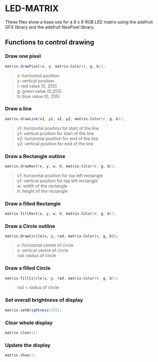 # LED-MATRIX
These files show a base use for a 8 x 8 RGB LED matrix using the adafruit GFX library and the adafruit NeoPixel library.


## Functions to control drawing

### Draw one pixel
```java
matrix.drawPixel(x, y, matrix.Color(r, g, b));
```
> x: horizontal position <br />
> y: vertical position <br />
> r: red value (0, 255) <br />
> g: green value (0,255) <br />
> b: blue value (0, 255) <br />



### Draw a line
```java
matrix.drawLine(x1, y1, x2, y2, matrix.Color(r, g, b));
```
> x1: horizontal position for start of the line <br />
> y1: vertical position for start of the line <br />
> x2: horizontal position for end of the line <br />
> y2: vertical position for end of the line <br />


### Draw a Rectangle outline
```java
matrix.drawRect(x, y, w, h, matrix.Color(r, g, b));
```
> x1: horizontal position for top left rectangle <br />
> y1: vertical position for top left rectangle <br />
> w: width of the rectangle <br />
> h: height of the rectangle <br />


### Draw a filled Rectangle
```java
matrix.fillRect(x, y, w, h, matrix.Color(r, g, b));
```

### Draw a Circle outline
```
matrix.drawCircle(x, y, rad, matrix.Color(r, g, b));
```
> x: horizontal centre of circle <br />
> y: vertical centre of circle <br />
> rad: radius of circle <br />

### Draw a filled Circle
```java
matrix.fillCircle(x, y, rad, matrix.Color(r, g, b));
```
> rad = radius of circle <br />

### Set overall brightness of display
```java
matrix.setBrightness(255);
```

### Clear whole display
```java
matrix.clear();
```

### Update the display
```java
matrix.show();
```
